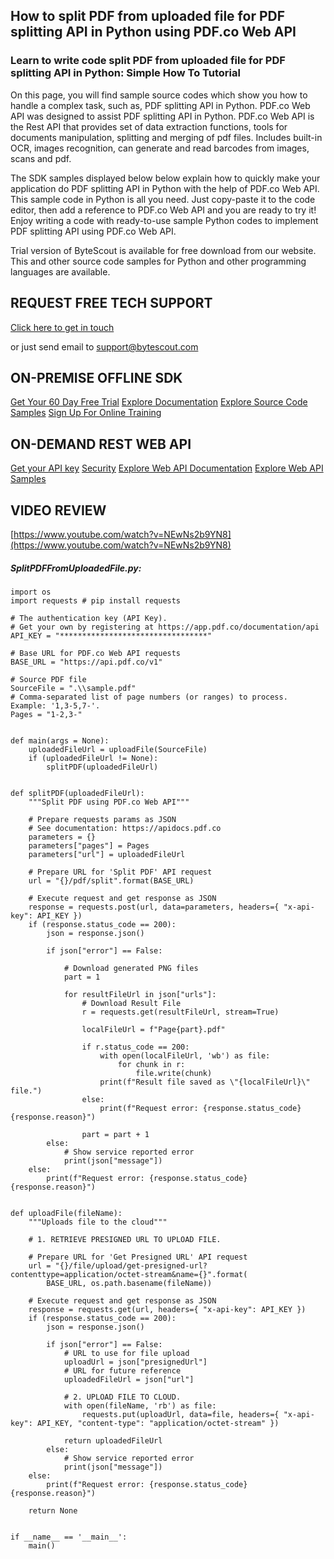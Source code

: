 ## How to split PDF from uploaded file for PDF splitting API in Python using PDF.co Web API

### Learn to write code split PDF from uploaded file for PDF splitting API in Python: Simple How To Tutorial

On this page, you will find sample source codes which show you how to handle a complex task, such as, PDF splitting API in Python. PDF.co Web API was designed to assist PDF splitting API in Python. PDF.co Web API is the Rest API that provides set of data extraction functions, tools for documents manipulation, splitting and merging of pdf files. Includes built-in OCR, images recognition, can generate and read barcodes from images, scans and pdf.

The SDK samples displayed below below explain how to quickly make your application do PDF splitting API in Python with the help of PDF.co Web API.  This sample code in Python is all you need. Just copy-paste it to the code editor, then add a reference to PDF.co Web API and you are ready to try it! Enjoy writing a code with ready-to-use sample Python codes to implement PDF splitting API using PDF.co Web API.

Trial version of ByteScout is available for free download from our website. This and other source code samples for Python and other programming languages are available.

## REQUEST FREE TECH SUPPORT

[Click here to get in touch](https://bytescout.zendesk.com/hc/en-us/requests/new?subject=PDF.co%20Web%20API%20Question)

or just send email to [support@bytescout.com](mailto:support@bytescout.com?subject=PDF.co%20Web%20API%20Question) 

## ON-PREMISE OFFLINE SDK 

[Get Your 60 Day Free Trial](https://bytescout.com/download/web-installer?utm_source=github-readme)
[Explore Documentation](https://bytescout.com/documentation/index.html?utm_source=github-readme)
[Explore Source Code Samples](https://github.com/bytescout/ByteScout-SDK-SourceCode/)
[Sign Up For Online Training](https://academy.bytescout.com/)


## ON-DEMAND REST WEB API

[Get your API key](https://app.pdf.co/signup?utm_source=github-readme)
[Security](https://pdf.co/security)
[Explore Web API Documentation](https://apidocs.pdf.co?utm_source=github-readme)
[Explore Web API Samples](https://github.com/bytescout/ByteScout-SDK-SourceCode/tree/master/PDF.co%20Web%20API)

## VIDEO REVIEW

[https://www.youtube.com/watch?v=NEwNs2b9YN8](https://www.youtube.com/watch?v=NEwNs2b9YN8)




<!-- code block begin -->

##### **SplitPDFFromUploadedFile.py:**
    
```
import os
import requests # pip install requests

# The authentication key (API Key).
# Get your own by registering at https://app.pdf.co/documentation/api
API_KEY = "*********************************"

# Base URL for PDF.co Web API requests
BASE_URL = "https://api.pdf.co/v1"

# Source PDF file
SourceFile = ".\\sample.pdf"
# Comma-separated list of page numbers (or ranges) to process. Example: '1,3-5,7-'.
Pages = "1-2,3-"


def main(args = None):
    uploadedFileUrl = uploadFile(SourceFile)
    if (uploadedFileUrl != None):
        splitPDF(uploadedFileUrl)


def splitPDF(uploadedFileUrl):
    """Split PDF using PDF.co Web API"""

    # Prepare requests params as JSON
    # See documentation: https://apidocs.pdf.co
    parameters = {}
    parameters["pages"] = Pages
    parameters["url"] = uploadedFileUrl

    # Prepare URL for 'Split PDF' API request
    url = "{}/pdf/split".format(BASE_URL)

    # Execute request and get response as JSON
    response = requests.post(url, data=parameters, headers={ "x-api-key": API_KEY })
    if (response.status_code == 200):
        json = response.json()

        if json["error"] == False:

            # Download generated PNG files
            part = 1

            for resultFileUrl in json["urls"]:
                # Download Result File
                r = requests.get(resultFileUrl, stream=True)

                localFileUrl = f"Page{part}.pdf"

                if r.status_code == 200:
                    with open(localFileUrl, 'wb') as file:
                        for chunk in r:
                            file.write(chunk)
                    print(f"Result file saved as \"{localFileUrl}\" file.")
                else:
                    print(f"Request error: {response.status_code} {response.reason}")

                part = part + 1
        else:
            # Show service reported error
            print(json["message"])
    else:
        print(f"Request error: {response.status_code} {response.reason}")


def uploadFile(fileName):
    """Uploads file to the cloud"""
    
    # 1. RETRIEVE PRESIGNED URL TO UPLOAD FILE.

    # Prepare URL for 'Get Presigned URL' API request
    url = "{}/file/upload/get-presigned-url?contenttype=application/octet-stream&name={}".format(
        BASE_URL, os.path.basename(fileName))
    
    # Execute request and get response as JSON
    response = requests.get(url, headers={ "x-api-key": API_KEY })
    if (response.status_code == 200):
        json = response.json()
        
        if json["error"] == False:
            # URL to use for file upload
            uploadUrl = json["presignedUrl"]
            # URL for future reference
            uploadedFileUrl = json["url"]

            # 2. UPLOAD FILE TO CLOUD.
            with open(fileName, 'rb') as file:
                requests.put(uploadUrl, data=file, headers={ "x-api-key": API_KEY, "content-type": "application/octet-stream" })

            return uploadedFileUrl
        else:
            # Show service reported error
            print(json["message"])    
    else:
        print(f"Request error: {response.status_code} {response.reason}")

    return None


if __name__ == '__main__':
    main()
```

<!-- code block end -->